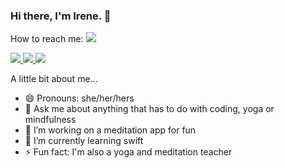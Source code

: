 ### Hi there, I'm Irene. 🌻



How to reach me: 
<a href="https://www.linkedin.com/in/irene-hodge-7a78565a/">
<img src="https://img.shields.io/badge/LinkedIn-0077B5?style=for-the-badge&logo=linkedin&logoColor=white" />
 </a>

<a href="mailto:irenehodge90@gmail.com">
<img src="https://img.shields.io/badge/Gmail-D14836?style=for-the-badge&logo=gmail&logoColor=white" />
</a>

<a href="www.discord.com/users/Irene#5092">
<img src="https://img.shields.io/badge/Discord-7289DA?style=for-the-badge&logo=discord&logoColor=white" />
  </a>

<a href="https://www.instagram.com/ithodge/">
<img src="https://img.shields.io/badge/Instagram-E4405F?style=for-the-badge&logo=instagram&logoColor=white" />
  </a>

A little bit about me...
- 😄 Pronouns: she/her/hers
- 💬 Ask me about anything that has to do with coding, yoga or mindfulness
- 🔭 I’m working on a meditation app for fun
- 🌱 I’m currently learning swift 
- ⚡️ Fun fact: I'm also a yoga and meditation teacher


